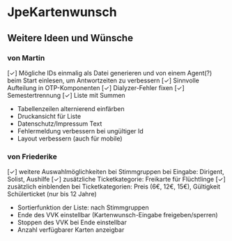 # JpeKartenwunsch

## Weitere Ideen und Wünsche
### von Martin
[✓] Mögliche IDs einmalig als Datei generieren und von einem Agent(?) beim Start einlesen, um Antwortzeiten zu verbessern
[✓] Sinnvolle Aufteilung in OTP-Komponenten
[✓] Dialyzer-Fehler fixen
[✓] Semestertrennung
[✓] Liste mit Summen
- Tabellenzeilen alternierend einfärben
- Druckansicht für Liste
- Datenschutz/Impressum Text
- Fehlermeldung verbessern bei ungültiger Id
- Layout verbessern (auch für mobile)
### von Friederike
[✓] weitere Auswahlmöglichkeiten bei Stimmgruppen bei Eingabe: Dirigent, Solist, Aushilfe
[✓] zusätzliche Ticketkategorie: Freikarte für Flüchtlinge
[✓] zusätzlich einblenden bei Ticketkategorien: Preis (6€, 12€, 15€), Gültigkeit Schülerticket (nur bis 12 Jahre)
- Sortierfunktion der Liste: nach Stimmgruppen
- Ende des VVK einstellbar (Kartenwunsch-Eingabe freigeben/sperren)
- Stoppen des VVK bei Ende einstellbar
- Anzahl verfügbarer Karten anzeigbar
